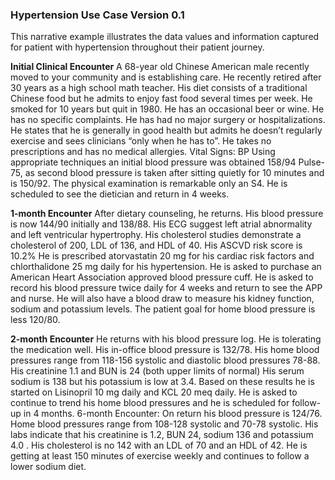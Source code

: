 
### Hypertension Use Case Version 0.1

This narrative example illustrates the data values and information captured for patient with hypertension throughout their patient journey.

**Initial Clinical Encounter**
A 68-year old Chinese American male recently moved to your community and is establishing care. He recently retired after 30 years as a high school math teacher. His diet consists of a traditional Chinese food but he admits to enjoy fast food several times per week. He smoked for 10 years but quit in 1980. He has an occasional beer or wine.
He has no specific complaints. He has had no major surgery or hospitalizations. He states that he is generally in good health but admits he doesn’t regularly exercise and sees clinicians “only when he has to”. He takes no prescriptions and has no medical allergies.
Vital Signs:
BP Using appropriate techniques an initial blood pressure was obtained 158/94 Pulse-75, as second blood pressure is taken after sitting quietly for 10 minutes and is 150/92.
The physical examination is remarkable only an S4.
He is scheduled to see the dietician and return in 4 weeks.

**1-month Encounter**
After dietary counseling, he returns.  His blood pressure is now 144/90 initially and 138/88. His ECG suggest left atrial abnormality and left ventricular hypertrophy. His cholesterol studies demonstrate a cholesterol of 200, LDL of 136, and HDL of 40. His ASCVD risk score is 10.2% He is prescribed atorvastatin 20 mg for his cardiac risk factors and chlorthalidone 25 mg daily for his hypertension. He is asked to purchase an American Heart Association approved blood pressure cuff. He is asked to record his blood pressure twice daily for 4 weeks and return to see the APP and nurse. He will also have a blood draw to measure his kidney function, sodium and potassium levels. The patient goal for home blood pressure is less 120/80.

**2-month Encounter**
He returns with his blood pressure log. He is tolerating the medication well. His in-office blood pressure is 132/78. His home blood pressures range from 118-156 systolic and diastolic blood pressures 78-88. His creatinine 1.1 and BUN is 24 (both upper limits of normal) His serum sodium is 138 but his potassium is low at 3.4. Based on these results he is started on Lisinopril 10 mg daily and KCL 20 meq daily. He is asked to continue to trend his home blood pressures and he is scheduled for follow-up in 4 months.
6-month Encounter:
On return his blood pressure is 124/76.  Home blood pressures range from 108-128 systolic and 70-78 systolic. His labs indicate that his creatinine is 1.2, BUN 24, sodium 136 and potassium 4.0 . His cholesterol is no 142 with an LDL of 70 and an HDL of 42. He is getting at least 150 minutes of exercise weekly and continues to follow a lower sodium diet.


